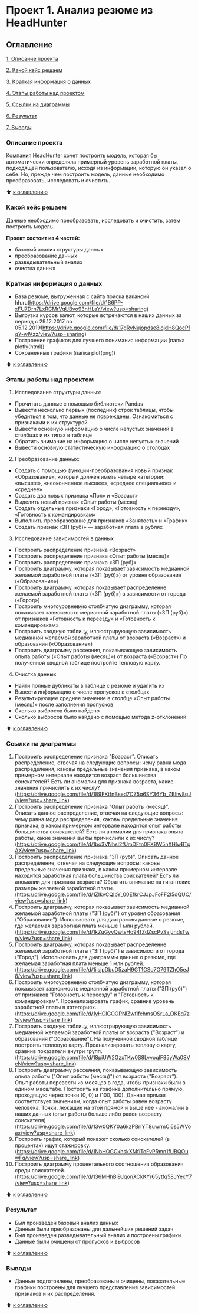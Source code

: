 # Проект 1. Анализ резюме из HeadHunter  

## Оглавление

[1. Описание проекта](https://github.com/Welle470/df-data-science/blob/master/project1/README.md#Описание-проекта)

[2. Какой кейс решаем](https://github.com/Welle470/df-data-science/blob/master/project1/README.md#Какой-кейс-решаем)

[3. Краткая информация о данных](https://github.com/Welle470/df-data-science/blob/master/project1/README.md#Краткая-информация-о-данных)

[4. Этапы работы над проектом](https://github.com/Welle470/df-data-science/blob/master/project1/README.md#Этапы-работы-над-проектом)

[5. Ссылки на диаграммы](https://github.com/Welle470/df-data-science/blob/master/project1/README.md#Ссылки-на-диаграммы)

[6. Результат](https://github.com/Welle470/df-data-science/blob/master/project1/README.md#Результат)

[7. Выводы](https://github.com/Welle470/df-data-science/blob/master/project1/README.md#Выводы)

### Описание проекта

Компания HeadHunter хочет построить модель, которая бы автоматически определяла примерный уровень заработной платы, подходящей пользователю, исходя из информации, которую он указал о себе. Но, прежде чем построить модель, данные необходимо преобразовать, исследовать и очистить.


:arrow_up: [к оглавлению](https://github.com/Welle470/df-data-science/blob/master/project1/README.md#Оглавление)

### Какой кейс решаем

Данные необходимо преобразовать, исследовать и очистить, затем построить модель.

**Проект состоит из 4 частей:**
- базовый анализ структуры данных
- преобразование данных
- разведывательный анализ
- очистка данных

### Краткая информация о данных
- База резюме, выгруженная с сайта поиска вакансий hh.ru(https://drive.google.com/file/d/1B6PP-xFU7Drn7LxRCMrVgUBvo93nHLaY/view?usp=sharing)
- Выгрузка курсов валют, которые встречаются в наших данных за период с 29.12.2017 по 05.12.2019(https://drive.google.com/file/d/17gRvNujopdse8iojdH8QocP1qY-wlVzz/view?usp=sharing)
- Построение графиков для лучшего понимания информации (папка plotly(html))
- Сохраненные графики (папка plot(png))


:arrow_up: [к оглавлению](https://github.com/Welle470/df-data-science/blob/master/project1/README.md#Оглавление)

### Этапы работы над проектом
1. Исследование структуры данных:
* Прочитать данные с помощью библиотеки Pandas
* Вывести несколько первых (последних) строк таблицы, чтобы убедиться в том, что данные не повреждены. Ознакомиться с признаками и их структурой
* Вывести основную информацию о числе непустых значений в столбцах и их типах в таблице
* Обратить внимание на информацию о числе непустых значений
* Вывести основную статистическую информацию о столбцах

2. Преобразование данных:
* Создать с помощью функции-преобразования новый признак «Образование», который должен иметь четыре категории: «высшее», «неоконченное высшее», «среднее специальное» и «среднее»
* Создать два новых признака «Пол» и «Возраст»
* Выделить новый признак «Опыт работы (месяц)
* Создать отдельные признаки «Город», «Готовность к переезду», «Готовность к командировкам»
* Выполнить преобразование для признаков «Занятость» и «График»
* Создать признак «ЗП (руб)» — заработная плата в рублях

3. Исследование зависимостей в данных
* Построить распределение признака «Возраст»
* Построить распределение признака «Опыт работы (месяц)»
* Построить распределение признака «ЗП (руб)»
* Построить диаграмму, которая показывает зависимость медианной желаемой заработной платы («ЗП (руб)») от уровня образования («Образование»)
* Построить диаграмму, которая показывает распределение желаемой заработной платы («ЗП (руб)») в зависимости от города («Город»)
* Построить многоуровневую столбчатую диаграмму, которая показывает зависимость медианной заработной платы («ЗП (руб)») от признаков «Готовность к переезду» и «Готовность к командировкам»
* Построить сводную таблицу, иллюстрирующую зависимость медианной желаемой заработной платы от возраста («Возраст») и образования («Образование»)
* Построить диаграмму рассеяния, показывающую зависимость опыта работы («Опыт работы (месяц)») от возраста («Возраст»)
По полученной сводной таблице постройте тепловую карту.

4. Очистка данных
* Найти полные дубликаты в таблице с резюме и удалить их
* Вывести информацию о числе пропусков в столбцах
* Результирующее среднее значение в столбце «Опыт работы (месяц)» после заполнения пропусков
* Сколько выбросов было найдено
* Сколько выбросов было найдено с помощью метода z-отклонений

:arrow_up: [к оглавлению](https://github.com/Welle470/df-data-science/blob/master/project1/README.md#Оглавление)

### Ссылки на диаграммы
1. Построить распределение признака "Возраст". Описать распределение, отвечая на следующие вопросы: чему равна мода распределения, каковы предельные значения признака, в каком примерном интервале находится возраст большинства соискателей? Есть ли аномалии для признака возраста, какие значения причислить к их числу?(https://drive.google.com/file/d/189FKtfnBsed7CZ5g6SY36Yb_ZBIiw8qJ/view?usp=share_link)
2. Построить распределение признака "Опыт работы (месяц)". Описать данное распределение, отвечая на следующие вопросы: чему равна мода распределения, каковы предельные значения признака, в каком примерном интервале находится опыт работы большинства соискателей? Есть ли аномалии для признака опыта работы, какие значения вы бы причислили к их числу?(https://drive.google.com/file/d/1bo3VNhsl2fUmDFtn0FXBW5nXHlwBTpAX/view?usp=share_link)
3. Построить распределение признака "ЗП (руб)". Описать данное распределение, отвечая на следующие вопросы: каковы предельные значения признака, в каком примерном интервале находится заработная плата большинства соискателей? Есть ли аномалии для признака возраста? Обратить внимание на гигантские размеры желаемой заработной платы.(https://drive.google.com/file/d/1ZIkvCQIpY_00EfkrCJJpJFoFF2I5dQUC/view?usp=share_link)
4. Построить диаграмму, которая показывает зависимость медианной желаемой заработной платы ("ЗП (руб)") от уровня образования ("Образование"). Использовать для диаграммы данные о резюме, где желаемая заработная плата меньше 1 млн рублей.(https://drive.google.com/file/d/1kZuGyvQwtsHo94fZdZscPvSajJndsTwn/view?usp=share_link)
5. Построить диаграмму, которая показывает распределение желаемой заработной платы ("ЗП (руб)") в зависимости от города ("Город"). Использовать для диаграммы данные о резюме, где желаемая заработная плата меньше 1 млн рублей.(https://drive.google.com/file/d/1iisjpDbuD5zaH9GT1GSo7G79TZhO5eJ8/view?usp=share_link)
6. Построить многоуровневую столбчатую диаграмму, которая показывает зависимость медианной заработной платы ("ЗП (руб)") от признаков "Готовность к переезду" и "Готовность к командировкам". Проанализировать график, сравнив уровень заработной платы в категориях.(https://drive.google.com/file/d/1yHCIGOOPNlZwfIfehmsOSrLa_OKEq7z5/view?usp=share_link)
7. Построить сводную таблицу, иллюстрирующую зависимость медианной желаемой заработной платы от возраста ("Возраст") и образования ("Образование"). На полученной сводной таблице построить тепловую карту. Проанализировать тепловую карту, сравнив показатели внутри групп.(https://drive.google.com/file/d/18piUW2GzxTKw0S8LvvoqlF85yWa0SVeN/view?usp=share_link)
8. Построить диаграмму рассеяния, показывающую зависимость опыта работы ("Опыт работы (месяц)") от возраста ("Возраст"). Опыт работы перевести из месяцев в года, чтобы признаки были в едином масштабе. Построить на графике дополнительно прямую, проходящую через точки (0, 0) и (100, 100). Данная прямая соответствует значениям, когда опыт работы равен возрасту человека. Точки, лежащие на этой прямой и выше нее - аномалии в наших данных (опыт работы больше либо равен возрасту соискателя)(https://drive.google.com/file/d/13w0QKY0a6kzPBrIYT8uwrmCi5s5WVoax/view?usp=share_link)
9. Построить график, который покажет сколько соискателей (в процентах) ищут стажировку.(https://drive.google.com/file/d/1NbHOGCkhskXMfiToFvPRmn1fUBQOuwFq/view?usp=share_link)
10. Построить диаграмму процентального соотношения образования среди соискателей.(https://drive.google.com/file/d/136MHhBi9JqonXCkKYr65ytfq58JYexY7/view?usp=share_link)

:arrow_up: [к оглавлению](https://github.com/Welle470/df-data-science/blob/master/project1/README.md#Оглавление)

### Результат
* Был произведен базовый анализ данных
* Данные были преобразованы для дальнейших решений задач
* Был произведен разведывательный анализ и построены графики
* Данные были очищены от пропусков и выбросов

:arrow_up: [к оглавлению](https://github.com/Welle470/df-data-science/blob/master/project1/README.md#Оглавление)

### Выводы
* Данные подготовлены, преобразованы и очищены, показательные графики построены для лучшего представления зависимостей признаков и их распределения.

:arrow_up: [к оглавлению](https://github.com/Welle470/df-data-science/blob/master/project1/README.md#Оглавление)
